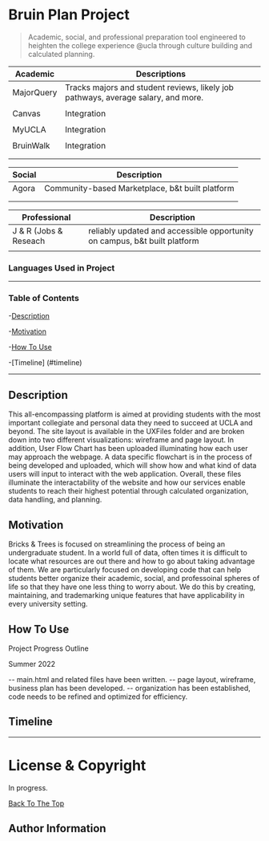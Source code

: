 # Bruin Plan Project

> Academic, social, and professional preparation tool engineered to heighten the college experience @ucla through culture building and calculated planning.

| Academic  |  Descriptions  |  
|  ------   |    -------     |    
|MajorQuery |  Tracks majors and student reviews, likely job pathways, average salary, and more. |         
|           |                |               
|Canvas     |  Integration   |               
|           |                |              
| MyUCLA    | Integration    |
|           |                |    
|BruinWalk  | Integration    |
|           |                |
|           |                |



|  Social   |  Description   |
|  -----    |    ------      |
|  Agora    | Community-based Marketplace, b&t built platform           |
|           |                |
|           |                |



Professional |  Description  |
|  -----     |   -------     |
| J & R (Jobs & Reseach    |   reliably updated and accessible opportunity on campus, b&t built platform           |
|            |               |







### Languages Used in Project

---





### Table of Contents

-[Description](#description)

-[Motivation](#motivation)

-[How To Use](#how-to-use)

-[Timeline] (#timeline)




---

## Description

This all-encompassing platform is aimed at providing students with the most important collegiate and personal data they need to succeed at UCLA and beyond. The site layout is available in the UXFiles folder and are broken down into two different visualizations: wireframe and page layout. In addition, User Flow Chart has been uploaded illuminating how each user may approach the webpage. A data specific flowchart is in the process of being developed and uploaded, which will show how and what kind of data users will input to interact with the web application. Overall, these files illuminate the interactability of the website and how our services enable students to reach their highest potential through calculated organization, data handling, and planning. 


## Motivation

Bricks & Trees is focused on streamlining the process of being an undergraduate student. In a world full of data, often times it is difficult to locate what resources are out there and how to go about taking advantage of them. We are particularly focused on developing code that can help students better organize their academic, social, and professoinal spheres of life so that they have one less thing to worry about. We do this by creating, maintaining, and trademarking unique features that have applicability in every university setting. 


## How To Use





Project Progress Outline 

Summer 2022

-- main.html and related files have been written.
-- page layout, wireframe, business plan has been developed.
-- organization has been established, code needs to be refined and optimized for efficiency. 

## Timeline









---

# License & Copyright
In progress. 

[Back To The Top](#bruin-plan-project)


## Author Information

